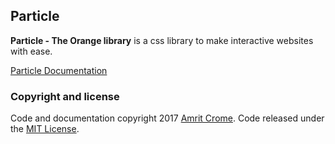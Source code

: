 <h2>Particle</h2>
<p><b>Particle - The Orange library</b> is a css library to make interactive websites with ease.</p>
<a href="https://particle.amritcrome.com">Particle Documentation</a>
<h3>Copyright and license</h3>
<p>Code and documentation copyright 2017 <a href="https://amritcrome.com">Amrit Crome</a>. Code released under the <a href="https://github.com/amritcrome/Particle/blob/master/LICENSE">MIT License</a>.</p>
